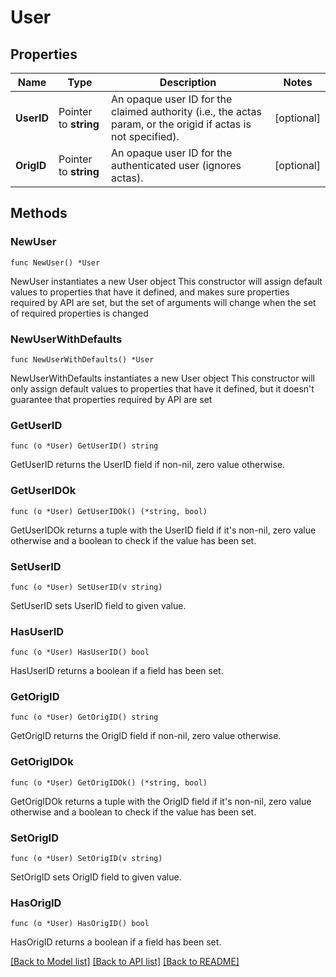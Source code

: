 # User

## Properties

Name | Type | Description | Notes
------------ | ------------- | ------------- | -------------
**UserID** | Pointer to **string** | An opaque user ID for the claimed authority (i.e., the actas param, or the origid if actas is not specified). | [optional] 
**OrigID** | Pointer to **string** | An opaque user ID for the authenticated user (ignores actas). | [optional] 

## Methods

### NewUser

`func NewUser() *User`

NewUser instantiates a new User object
This constructor will assign default values to properties that have it defined,
and makes sure properties required by API are set, but the set of arguments
will change when the set of required properties is changed

### NewUserWithDefaults

`func NewUserWithDefaults() *User`

NewUserWithDefaults instantiates a new User object
This constructor will only assign default values to properties that have it defined,
but it doesn't guarantee that properties required by API are set

### GetUserID

`func (o *User) GetUserID() string`

GetUserID returns the UserID field if non-nil, zero value otherwise.

### GetUserIDOk

`func (o *User) GetUserIDOk() (*string, bool)`

GetUserIDOk returns a tuple with the UserID field if it's non-nil, zero value otherwise
and a boolean to check if the value has been set.

### SetUserID

`func (o *User) SetUserID(v string)`

SetUserID sets UserID field to given value.

### HasUserID

`func (o *User) HasUserID() bool`

HasUserID returns a boolean if a field has been set.

### GetOrigID

`func (o *User) GetOrigID() string`

GetOrigID returns the OrigID field if non-nil, zero value otherwise.

### GetOrigIDOk

`func (o *User) GetOrigIDOk() (*string, bool)`

GetOrigIDOk returns a tuple with the OrigID field if it's non-nil, zero value otherwise
and a boolean to check if the value has been set.

### SetOrigID

`func (o *User) SetOrigID(v string)`

SetOrigID sets OrigID field to given value.

### HasOrigID

`func (o *User) HasOrigID() bool`

HasOrigID returns a boolean if a field has been set.


[[Back to Model list]](../README.md#documentation-for-models) [[Back to API list]](../README.md#documentation-for-api-endpoints) [[Back to README]](../README.md)


